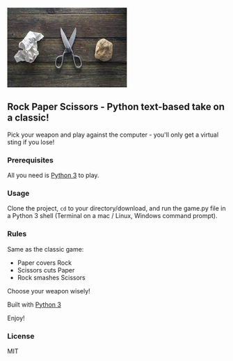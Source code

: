 ![rps image](rps.jpeg)
## Rock Paper Scissors - Python text-based take on a classic!

Pick your weapon and play against the computer - you'll only get a virtual sting if you lose!

### Prerequisites

All you need is <a href="https://www.python.org/" target="_blank">Python 3</a> to play.

### Usage
Clone the project, <code>cd</code> to your directory/download, and run the game.py file in a Python 3 shell (Terminal on a mac / Linux, Windows command prompt).

### Rules
Same as the classic game:

* Paper covers Rock  
* Scissors cuts Paper  
* Rock smashes Scissors

Choose your weapon wisely!

Built with <a href="https://www.python.org/" target="_blank">Python 3</a>

Enjoy!

### License 
MIT